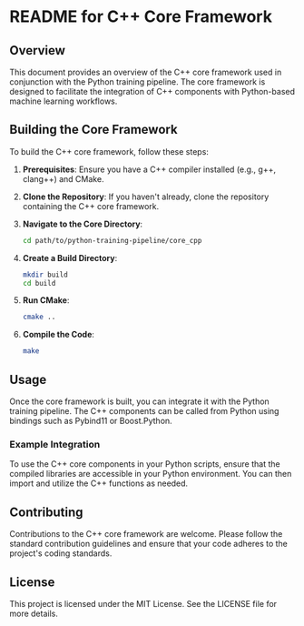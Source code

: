 # README for C++ Core Framework

## Overview
This document provides an overview of the C++ core framework used in conjunction with the Python training pipeline. The core framework is designed to facilitate the integration of C++ components with Python-based machine learning workflows.

## Building the Core Framework
To build the C++ core framework, follow these steps:

1. **Prerequisites**: Ensure you have a C++ compiler installed (e.g., g++, clang++) and CMake.

2. **Clone the Repository**: If you haven't already, clone the repository containing the C++ core framework.

3. **Navigate to the Core Directory**:
   ```bash
   cd path/to/python-training-pipeline/core_cpp
   ```

4. **Create a Build Directory**:
   ```bash
   mkdir build
   cd build
   ```

5. **Run CMake**:
   ```bash
   cmake ..
   ```

6. **Compile the Code**:
   ```bash
   make
   ```

## Usage
Once the core framework is built, you can integrate it with the Python training pipeline. The C++ components can be called from Python using bindings such as Pybind11 or Boost.Python.

### Example Integration
To use the C++ core components in your Python scripts, ensure that the compiled libraries are accessible in your Python environment. You can then import and utilize the C++ functions as needed.

## Contributing
Contributions to the C++ core framework are welcome. Please follow the standard contribution guidelines and ensure that your code adheres to the project's coding standards.

## License
This project is licensed under the MIT License. See the LICENSE file for more details.